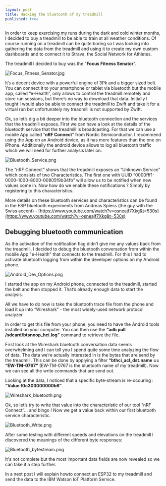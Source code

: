 ```yaml
---
layout: post
title: Hacking the bluetooth of my treadmill
published: true
---
```


In order to keep exercising my runs during the dark and cold winter months, I decided to buy a treadmill to be able to train at all weather conditions. Of course running on a treadmill can be quite boring so I was looking into gathering the data from the treadmill and using it to create my own custom dashboards and to connect it to Strava, the Social Network for Athletes.

The treadmill I decided to buy was the "**Focus Fitness Senator**".

![Focus_Fitness_Senator.jpg]({{site.baseurl}}/images/Focus_Fitness_Senator.jpg)

It’s a decent device with a powerful engine of 3Pk and a bigger sized belt. 
You can connect it to your smartphone or tablet via bluetooth but the mobile app, called “e-Health”, only allows to control the treadmill remotely and store run sessions, but there’s no way to download that data. Initially I tought I would also be able to connect the treadmill to Zwift and take it for a virtual run but unfortunately my treadmill is not supported by Zwift.

Ok, so let’s dig a bit deeper into the bluetooth connection and the services that the treadmill exposes. First we can have a look at the details of the bluetooth service that the treadmill is broadcasting. For that we can use a mobile App called “**nRF Connect**” from Nordic Semiconductor.
I recommend using the App on an Android device, as it has more features than the one on iPhone.
Additionally the android device allows to log all bluetooth traffic which we will need for further analysis later on.

![Bluetooth_Service.png]({{site.baseurl}}/images/Bluetooth_Service.png)

The “nRF Connect” shows that the treadmill exposes an “Unknown Service” which consists of two Characteristics.
The first one with UUID “0000fff1-0000-1000-8000-00805f9b34fb” will allow us to be notified when new values come in.
Now how do we enable these notifications ? Simply by registering to this characteristics.

More details on these bluetooth services and characteristics can be found in the ESP bluetooth experiments from Andreas Spiess (the guy with the Swiss accent) - [https://www.youtube.com/watch?v=osneajf7Xkg&t=530s](https://www.youtube.com/watch?v=osneajf7Xkg&t=530s)

## Debugging bluetooth communication

As the activation of the notification flag didn’t give me any values back from the treadmill, I decided to debug the bluetooth conversation from within the mobile App "e-Health" that connects to the treadmill.
For this I had to activate bluetooth logging from within the developer options on my Android phone.

![Android_Dev_Options.png]({{site.baseurl}}/images/Android_Dev_Options.png)

I started the app on my Android phone, connected to the treadmill, started the belt and then stopped it. That’s already enough data to start the analysis.

All we have to do now is take the bluetooth trace file from the phone and load it up into “Wireshark” - the most widely-used network protocol analyzer. 

In order to get this file from your phone, you need to have the Android tools installed on your computer. You can then use the **“adb pull /sdcard/btsnoop_hci.log”** command to retrieve the file. 

First look at the Wireshark bluetooth conversation data seems overwhelming and I can tell you I spend quite some time analyzing the flow of data. The data we’re actually interested in is the bytes that are send by the treadmill. 
This can be done by applying a filter **“bthci_acl_dst.name == “EW-TM-0767”** (EW-TM-0767 is the bluetooth name of my treadmill). Now we can see all the write commands that are send out. 

Looking at the data, I noticed that a specific byte-stream is re-occuring : **“Value f0c303000000b6”**.

![Wireshark_bluetooth.png]({{site.baseurl}}/images/Wireshark_bluetooth.png)

Ok, so let’s try to write that value into the characteristic of our tool ”nRF Connect”… and bingo !
Now we get a value back within our first bluetooth service characteristic.

![Bluetooth_Write.png]({{site.baseurl}}/images/Bluetooth_Write.png)

After some testing with different speeds and elevations on the treadmill I discovered the meanings of the different byte responses:

![Bluetooth_bytestream.png]({{site.baseurl}}/images/Bluetooth_bytestream.png)

It's not complete but the most important data fields are now revealed so we can take it a step further.

In a next post I will explain howto connect an ESP32 to my treadmill and send the data to the IBM Watson IoT Platform Service.




